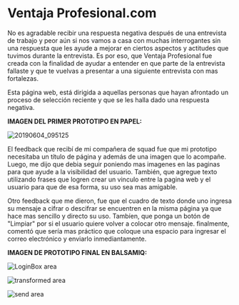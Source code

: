 # Ventaja Profesional.com


No es agradable recibir una respuesta negativa después de una entrevista de trabajo y peor aún si nos vamos a casa con muchas interrogantes sin una respuesta que les ayude a mejorar en ciertos aspectos y actitudes que tuvimos durante la entrevista. Es por eso, que Ventaja Profesional fue creada con la finalidad de ayudar a entender en que parte de la entrevista fallaste y que te vuelvas a presentar a una siguiente entrevista con mas fortalezas.

Esta página web, está dirigida a aquellas personas que hayan afrontado un proceso de selección reciente y que se les halla dado una respuesta negativa. 


**IMAGEN DEL PRIMER PROTOTIPO EN PAPEL:**

![20190604_095125](https://user-images.githubusercontent.com/50127415/58889529-ab6d2880-86ae-11e9-9dde-e2330becc39f.jpg)

El feedback que recibí de mi compañera de squad fue que mi prototipo necesitaba un título de página y además de una imagen que lo acompañe. Luego, me dijo que debia seguir poniendo mas imagenes en las paginas para que ayude a la visibilidad del usuario. También, que agregue texto utilizando frases que logren crear un vinculo entre la pagina web y el usuario para que de esa forma, su uso sea mas amigable.

Otro feedback que me dieron, fue que el cuadro de texto donde uno ingresa su mensaje a cifrar o descifrar se encuentren en la misma página ya que hace mas sencillo y directo su uso. Tambíen, que ponga un botón de "Limpiar" por si el usuario quiere volver a colocar otro mensaje. finalmente, comentó que sería mas práctico que coloque una espacio para ingresar el correo electrónico y enviarlo inmediantamente. 

**IMAGEN DE PROTOTIPO FINAL EN BALSAMIQ:**

![LoginBox area](https://user-images.githubusercontent.com/50127415/59558003-49b19600-8fad-11e9-8367-6131d4b50645.png)

![transformed area](https://user-images.githubusercontent.com/50127415/59558017-92694f00-8fad-11e9-8e63-92b8efd17311.png)

![send area](https://user-images.githubusercontent.com/50127415/59558018-9dbc7a80-8fad-11e9-8f1d-be7fdadd56cc.png)

